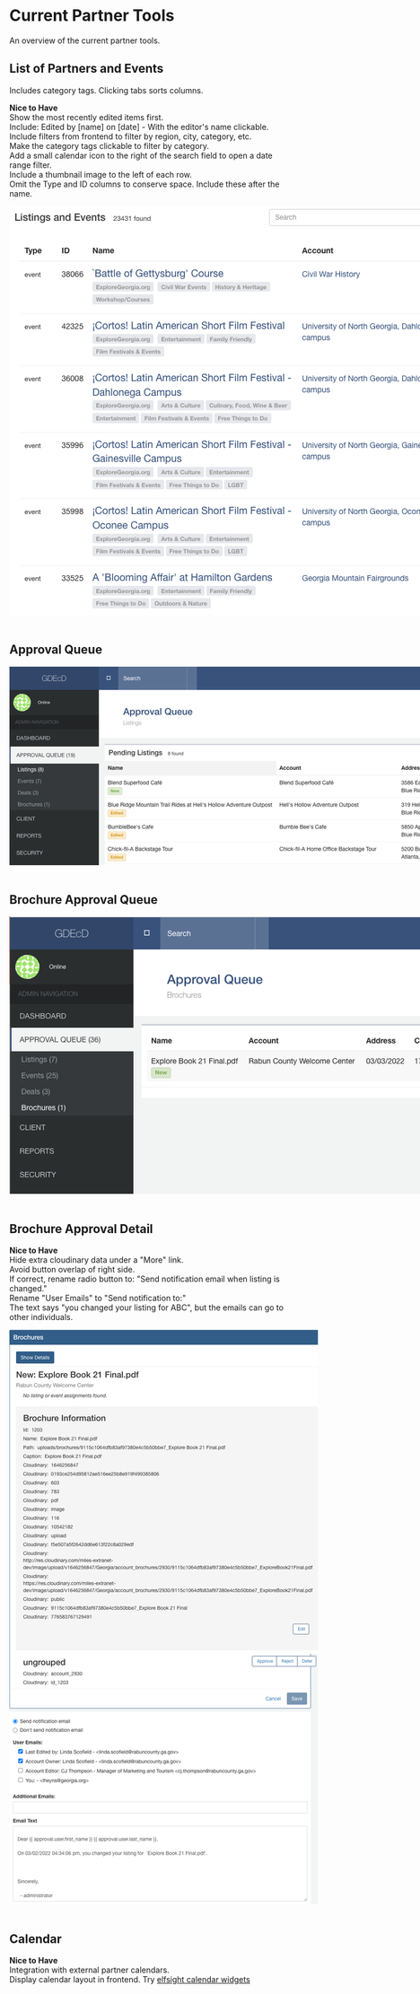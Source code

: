 
# Current Partner Tools

An overview of the current partner tools.  

## List of Partners and Events

Includes category tags. Clicking tabs sorts columns.

**Nice to Have**  
Show the most recently edited items first.  
Include: Edited by [name] on [date] - With the editor's name clickable.  
Include filters from frontend to filter by region, city, category, etc.  
Make the category tags clickable to filter by category.  
Add a small calendar icon to the right of the search field to open a date range filter.  
Include a thumbnail image to the left of each row.  
Omit the Type and ID columns to conserve space. Include these after the name.  

<img src="img/miles/list.png" style="max-width:822px"><br><br>


## Approval Queue

<img src="img/miles/approval-queue.png" style="max-width:1477px"><br><br>

## Brochure Approval Queue

<img src="img/miles/brochure-approval-queue.png" style="max-width:1070px"><br><br>

## Brochure Approval Detail

**Nice to Have**  
Hide extra cloudinary data under a "More" link.  
Avoid button overlap of right side.  
If correct, rename radio button to: "Send notification email when listing is changed."  
Rename "User Emails" to "Send notification to:"  
The text says "you changed your listing for ABC", but the emails can go to other individuals.  

<img src="img/miles/brochure-approval-detail.png" style="max-width:876px"><br><br>

## Calendar


**Nice to Have**  
Integration with external partner calendars.  
Display calendar layout in frontend. Try [elfsight calendar widgets](https://elfsight.com/event-calendar-widget/)  